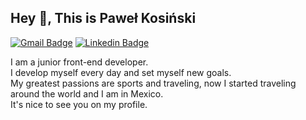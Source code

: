 ## Hey 👋, This is Paweł Kosiński
[![Gmail Badge](https://img.shields.io/badge/-kosinskipawel898@gmail.com-c14438?style=flat&logo=Gmail&logoColor=white&link=mailto:kosinskipawel898@gmail.com)](mailto:kosinskipawel898@gmail.com) 
[![Linkedin Badge](https://img.shields.io/badge/-pawelkosinski-0072b1?style=flat&logo=Linkedin&logoColor=white&link=https://www.linkedin.com/in/pawelkosinski/)](https://www.linkedin.com/in/pawelkosinski/) <p align='left'>
I am a junior front-end developer.<br>
I develop myself every day and set myself new goals.<br>
My greatest passions are sports and traveling, now I started traveling around the world and I am in Mexico.<br>
It's nice to see you on my profile.</p>
